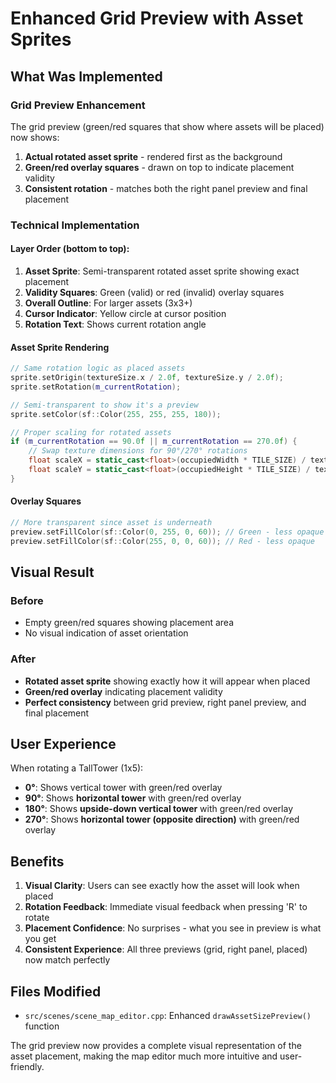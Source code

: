 # Enhanced Grid Preview with Asset Sprites

## What Was Implemented

### Grid Preview Enhancement
The grid preview (green/red squares that show where assets will be placed) now shows:

1. **Actual rotated asset sprite** - rendered first as the background
2. **Green/red overlay squares** - drawn on top to indicate placement validity
3. **Consistent rotation** - matches both the right panel preview and final placement

### Technical Implementation

#### Layer Order (bottom to top):
1. **Asset Sprite**: Semi-transparent rotated asset sprite showing exact placement
2. **Validity Squares**: Green (valid) or red (invalid) overlay squares
3. **Overall Outline**: For larger assets (3x3+)
4. **Cursor Indicator**: Yellow circle at cursor position
5. **Rotation Text**: Shows current rotation angle

#### Asset Sprite Rendering
```cpp
// Same rotation logic as placed assets
sprite.setOrigin(textureSize.x / 2.0f, textureSize.y / 2.0f);
sprite.setRotation(m_currentRotation);

// Semi-transparent to show it's a preview
sprite.setColor(sf::Color(255, 255, 255, 180));

// Proper scaling for rotated assets
if (m_currentRotation == 90.0f || m_currentRotation == 270.0f) {
    // Swap texture dimensions for 90°/270° rotations
    float scaleX = static_cast<float>(occupiedWidth * TILE_SIZE) / textureSize.y;
    float scaleY = static_cast<float>(occupiedHeight * TILE_SIZE) / textureSize.x;
}
```

#### Overlay Squares
```cpp
// More transparent since asset is underneath
preview.setFillColor(sf::Color(0, 255, 0, 60)); // Green - less opaque
preview.setFillColor(sf::Color(255, 0, 0, 60)); // Red - less opaque
```

## Visual Result

### Before
- Empty green/red squares showing placement area
- No visual indication of asset orientation

### After
- **Rotated asset sprite** showing exactly how it will appear when placed
- **Green/red overlay** indicating placement validity
- **Perfect consistency** between grid preview, right panel preview, and final placement

## User Experience

When rotating a TallTower (1x5):
- **0°**: Shows vertical tower with green/red overlay
- **90°**: Shows **horizontal tower** with green/red overlay
- **180°**: Shows **upside-down vertical tower** with green/red overlay  
- **270°**: Shows **horizontal tower (opposite direction)** with green/red overlay

## Benefits

1. **Visual Clarity**: Users can see exactly how the asset will look when placed
2. **Rotation Feedback**: Immediate visual feedback when pressing 'R' to rotate
3. **Placement Confidence**: No surprises - what you see in preview is what you get
4. **Consistent Experience**: All three previews (grid, right panel, placed) now match perfectly

## Files Modified
- `src/scenes/scene_map_editor.cpp`: Enhanced `drawAssetSizePreview()` function

The grid preview now provides a complete visual representation of the asset placement, making the map editor much more intuitive and user-friendly.
